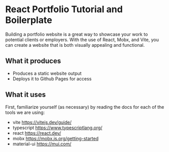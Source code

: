 # React Portfolio Tutorial and Boilerplate
Building a portfolio website is a great way to showcase your work to potential clients or employers. With the use of React, Mobx, and Vite, you can create a website that is both visually appealing and functional.

## What it produces

- Produces a static website output
- Deploys it to Github Pages for access

## What it uses

First, familiarize yourself (as necessary) by reading the docs for each of the tools we are using:

- vite https://vitejs.dev/guide/
- typescript https://www.typescriptlang.org/
- react https://react.dev/
- mobx https://mobx.js.org/getting-started
- material-ui https://mui.com/

